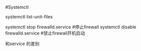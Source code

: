 #Systemctl

systemctl list-unit-files

systemctl stop firewalld.service #停止firewall
systemctl disable firewalld.service #禁止firewall开机启动



和service 的差别

